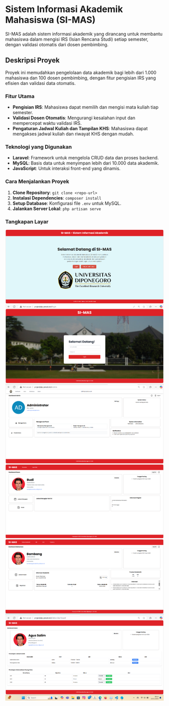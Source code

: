 # Sistem Informasi Akademik Mahasiswa (SI-MAS)

SI-MAS adalah sistem informasi akademik yang dirancang untuk membantu mahasiswa dalam mengisi IRS (Isian Rencana Studi) setiap semester, dengan validasi otomatis dari dosen pembimbing.

## Deskripsi Proyek
Proyek ini memudahkan pengelolaan data akademik bagi lebih dari 1.000 mahasiswa dan 100 dosen pembimbing, dengan fitur pengisian IRS yang efisien dan validasi data otomatis.

### Fitur Utama
- **Pengisian IRS**: Mahasiswa dapat memilih dan mengisi mata kuliah tiap semester.
- **Validasi Dosen Otomatis**: Mengurangi kesalahan input dan mempercepat waktu validasi IRS.
- **Pengaturan Jadwal Kuliah dan Tampilan KHS**: Mahasiswa dapat mengakses jadwal kuliah dan riwayat KHS dengan mudah.

### Teknologi yang Digunakan
- **Laravel**: Framework untuk mengelola CRUD data dan proses backend.
- **MySQL**: Basis data untuk menyimpan lebih dari 10.000 data akademik.
- **JavaScript**: Untuk interaksi front-end yang dinamis.

### Cara Menjalankan Proyek
1. **Clone Repository**: `git clone <repo-url>`
2. **Instalasi Dependencies**: `composer install`
3. **Setup Database**: Konfigurasi file `.env` untuk MySQL.
4. **Jalankan Server Lokal**: `php artisan serve`

### Tangkapan Layar
![Screenshot 1](images/Picture13.png)
![Screenshot 2](images/picture14.png)
![Screenshot 3](images/Picture15.png)
![Screenshot 4](images/Picture16.png)
![Screenshot 5](images/Picture17.png)
![Screenshot 6](images/Picture18.png)
